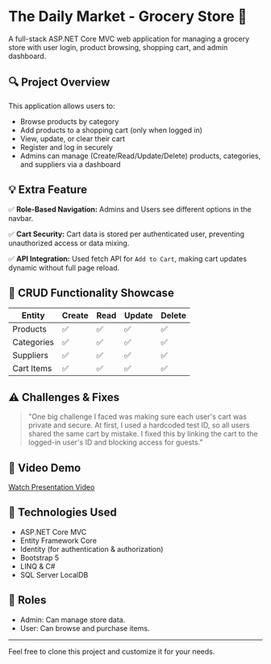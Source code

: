 # The Daily Market - Grocery Store 🍎

A full-stack ASP.NET Core MVC web application for managing a grocery store with user login, product browsing, shopping cart, and admin dashboard.

## 🔍 Project Overview

This application allows users to:
- Browse products by category
- Add products to a shopping cart (only when logged in)
- View, update, or clear their cart
- Register and log in securely
- Admins can manage (Create/Read/Update/Delete) products, categories, and suppliers via a dashboard

## 💡 Extra Feature

✅ **Role-Based Navigation:** Admins and Users see different options in the navbar.

✅ **Cart Security:** Cart data is stored per authenticated user, preventing unauthorized access or data mixing.

✅ **API Integration:** Used fetch API for `Add to Cart`, making cart updates dynamic without full page reload.

## 🧩 CRUD Functionality Showcase

| Entity     | Create | Read | Update | Delete |
|------------|--------|------|--------|--------|
| Products   | ✅      | ✅    | ✅      | ✅      |
| Categories | ✅      | ✅    | ✅      | ✅      |
| Suppliers  | ✅      | ✅    | ✅      | ✅      |
| Cart Items | ✅      | ✅    | ✅      | ✅      |

## ⚠️ Challenges & Fixes

> "One big challenge I faced was making sure each user's cart was private and secure. At first, I used a hardcoded test ID, so all users shared the same cart by mistake. I fixed this by linking the cart to the logged-in user's ID and blocking access for guests."

## 🎥 Video Demo

[Watch Presentation Video](https://padlet.com/christinebittle/passion-project-async-presentations-jn16e3wljfv2nju7/wish/j40PQDnwPzezWvXB)

## 📁 Technologies Used

- ASP.NET Core MVC
- Entity Framework Core
- Identity (for authentication & authorization)
- Bootstrap 5
- LINQ & C#
- SQL Server LocalDB

## 👤 Roles

- Admin: Can manage store data.
- User: Can browse and purchase items.

---

Feel free to clone this project and customize it for your needs.


